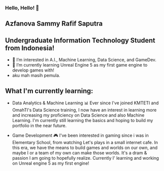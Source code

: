 ### Hello, Hello! 👋
## Azfanova Sammy Rafif Saputra
## Undergraduate Information Technology Student from Indonesia!

- 👀 I’m interested in A.I., Machine Learning, Data Science, and GameDev.
- 🌱 I’m currently learning Unreal Engine 5 as my first game engine to develop games with!
- aku mah masih pemula.

## What I'm currently learning:
- Data Analytics & Machine Learning 📊
Ever since I've joined KMTETI and OmahTI's Data Science training, I now have an interest in learning more and increasing my proficiency on Data Science and also Machine Learning. I'm currently still learning the basics and hoping to build my portfolio in the near future.
  
- Game Development 🎮
I've been interested in gaming since i was in Elementary School, from watching Let's plays in a small internet cafe. In this era, we have the means to build games and worlds on our own, and maybe I or a team of my own can make those worlds. It's a dram & passion I am going to hopefully realize. Currently I' learning and working on Unreal engine 5 as my first engine!


<!--
**Anodeluxe/anodeluxe** is a ✨ _special_ ✨ repository because its `README.md` (this file) appears on your GitHub profile.

Here are some ideas to get you started:

- 🔭 I’m currently working on ...
- 🌱 I’m currently learning ...
- 👯 I’m looking to collaborate on ...
- 🤔 I’m looking for help with ...
- 💬 Ask me about ...
- 📫 How to reach me: ...
- 😄 Pronouns: ...
- ⚡ Fun fact: ...
-->

